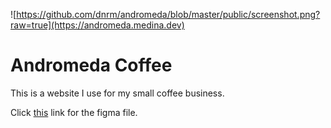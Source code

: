 ![https://github.com/dnrm/andromeda/blob/master/public/screenshot.png?raw=true](https://andromeda.medina.dev)

# Andromeda Coffee

This is a website I use for my small coffee business.

Click [this](https://www.figma.com/file/CP9bMDBcfrWEj3a7soquhR/Andromeda-Roasters?node-id=0%3A1) link for the figma file.